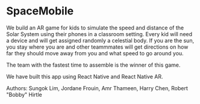 # SpaceMobile

We build an AR game for kids to simulate the speed and distance of the Solar System using their phones in a classroom setting.
Every kid will need a device and will get assigned randomly a celestial body. If you are the sun, you stay where you are and other teammmates will get directions on how far they should move away from you and what speed to go around you. 

The team with the fastest time to assemble is the winner of this game. 

We have built this app using React Native and React Native AR. 

Authors: Sungok Lim, Jordane Frouin, Amr Thameen, Harry Chen, Robert "Bobby" Hirtle
